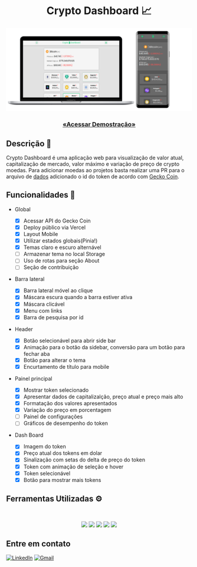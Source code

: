 <h1 align="center"> Crypto Dashboard 📈</h1>

<p align="center">
<img src="./images/mockup2.png"/>

</p>

<h3 align="center">
<a href="https://crypto-dashboard-nine.vercel.app/" target="_blank">
        
«Acessar Demostração»

</a>
</h3>

## Descrição 📎

<p>
Crypto Dashboard é uma aplicação web para visualização de valor atual, capitalização de mercado, valor máximo e variação de preço de crypto moedas. Para adicionar moedas ao projetos basta realizar uma PR para o arquivo de <a href="./src/data.js">dados</a> adicionado o id do token de acordo com <a href="https://www.coingecko.com/pt">Gecko Coin</a>.
</p>

## Funcionalidades 🚀

-   Global

    -   [x] Acessar API do Gecko Coin
    -   [x] Deploy público via Vercel
    -   [x] Layout Mobile
    -   [x] Utilizar estados globais(Pinia!)
    -   [x] Temas claro e escuro alternável
    -   [ ] Armazenar tema no local Storage
    -   [ ] Uso de rotas para seção About
    -   [ ] Seção de contribuição

-   Barra lateral

    -   [x] Barra lateral móvel ao clique
    -   [x] Máscara escura quando a barra estiver ativa
    -   [x] Máscara clicável
    -   [x] Menu com links
    -   [x] Barra de pesquisa por id

-   Header

    -   [x] Botão selecionável para abrir side bar
    -   [x] Animação para o botão da sidebar, conversão para um botão para fechar aba
    -   [x] Botão para alterar o tema
    -   [x] Encurtamento de título para mobile

-   Painel principal

    -   [x] Mostrar token selecionado
    -   [x] Apresentar dados de capitalizalção, preço atual e preço mais alto
    -   [x] Formatação dos valores apresentados
    -   [x] Variação do preço em porcentagem
    -   [ ] Painel de configurações
    -   [ ] Gráficos de desempenho do token

-   Dash Board
    -   [x] Imagem do token
    -   [x] Preço atual dos tokens em dolar
    -   [x] Sinalização com setas do delta de preço do token
    -   [x] Token com animação de seleção e hover
    -   [x] Token selecionável
    -   [x] Botão para mostrar mais tokens

## Ferramentas Utilizadas ⚙️

<br>

<p align="center">
    <img src="https://img.shields.io/badge/Vue.js-35495E?style=for-the-badge&logo=vue.js&logoColor=4FC08D"/>
    <img src="https://img.shields.io/badge/JavaScript-F7DF1E?style=for-the-badge&logo=javascript&logoColor=black" />
    <img src="https://img.shields.io/badge/Sass-CC6699?style=for-the-badge&logo=sass&logoColor=white" />
    <img src="https://img.shields.io/badge/Git-E34F26?style=for-the-badge&logo=git&logoColor=white" />
    <img src="https://img.shields.io/badge/Vercel-100000?style=for-the-badge&logo=vercel&logoColor=white" />
</p>

## Entre em contato

[![LinkedIn][linkedin-shield]][linkedin-url]
[![Gmail][gmail-shield]][gmail-link]

[linkedin-shield]: https://img.shields.io/badge/-LinkedIn-black.svg?style=for-the-badge&logo=linkedin&colorB=blue
[linkedin-url]: https://www.linkedin.com/in/luis-felipe-vanin-martins-5a5b38215
[gmail-shield]: https://img.shields.io/badge/Gmail:%20luisfvanin2@gmail.com-D14836?style=for-the-badge&logo=gmail&logoColor=white

[gmail-link]: [mailto:luisfvanin2@gmail.com]

